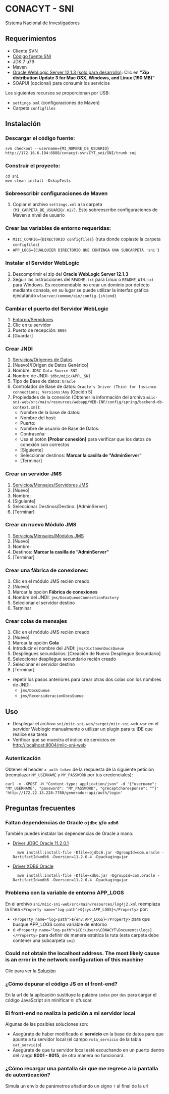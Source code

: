 # CONACYT - SNI

Sistema Nacional de Investigadores

## Requerimientos
- Cliente SVN
- [Código fuente SNI](http://172.16.6.194:8888/conacyt-svn/CYT_sni/SNI/)
- JDK 7 u79
- Maven
- [Oracle WebLogic Server 12.1.3 (solo para desarrollo)](https://www.oracle.com/technetwork/middleware/weblogic/downloads/wls-main-097127.html): Clic en **"Zip distribution Update 3 for Mac OSX, Windows, and Linux (190 MB)"**
- SOAPUI (opcional) para consumir los servicios

Los siguientes recursos se proporcionan por USB:  
- `settings.xml` (configuraciones de Maven)
- Carpeta `configfiles`

## Instalación
### Descargar el código fuente:
	
	svn checkout --username={MI_NOMBRE_DE_USUARIO} http://172.16.6.194:8888/conacyt-svn/CYT_sni/SNI/trunk sni

### Construir el proyecto:

```
cd sni
mvn clean install -DskipTests
```
### Sobreescribir configuraciones de Maven
1. Copiar el archivo `settings.xml` a la carpeta `{MI_CARPETA_DE_USUARIO/.m2/}`. Esto sobreescribe configuraciones de Maven a nivel de usuario

### Crear las variables de entorno requeridas:
- `MIIC_CONFIG={DIRECTORIO configfiles}` (ruta donde copiaste la carpeta `configfiles`)
- `APP_LOGS={CUALQUIER DIRECTORIO QUE CONTENGA UNA SUBCARPETA 'sni'}`

### Instalar el Servidor WebLogic 
1. Descomprimir el zip del **Oracle WebLogic Server 12.1.3**
2. Seguir las instrucciones del `README.txt` para Linux o `README_WIN.txt` para Windows. Es recomendable no crear un dominio por defecto mediante consola, en su lugar se puede utilizar la interfaz gráfica ejecutando `wlserver/common/bin/config.{sh|cmd}`

### Cambiar el puerto del Servidor WebLogic
1. [Entorno/Servidores](http://localhost:7001/console/console.portal?_nfpb=true&_pageLabel=CoreServerServerTablePage)
2. Clic en tu servidor
3. Puerto de recepción: `8004`
4. [Guardar]

### Crear JNDI
1. [Servicios/Orígenes de Datos](http://localhost:8004/console/console.portal?_nfpb=true&_pageLabel=GlobalJDBCDataSourceTablePage)
2. [Nuevo]/[Origen de Datos Genérico]
3. Nombre: `JDBC Data Source-SNI`
4. Nombre de JNDI: `jdbc/miic/APPL_SNI`
5. Tipo de Base de datos: `Oracle`
6. Controlador de Base de datos: `Oracle's Driver (Thin) for Instance connections; Versions:Any` (Opción 5)
7. Propiedades de la conexión (Obtener la información del archivo `miic-sni-web/src/main/resources/webapp/WEB-INF/config/spring/backend-db-context.xml`):
	- Nombre de la base de datos:
	- Nombre del host:
	- Puerto:
	- Nombre de usuario de Base de Datos:
	- Contraseña: 
	- Usa el botón **[Probar conexión]** para verificar que los datos de conexión son correctos
	- [Siguiente]
	- Seleccionar destinos: __Marcar la casilla de "AdminServer"__
	- [Terminar]

### Crear un servidor JMS
1. [Servicios/Mensajes/Servidores JMS](http://localhost:8004/console/console.portal?_nfpb=true&_pageLabel=JmsServerJMSServerTablePage)
2. [Nuevo]
3. Nombre: 
4. [Siguiente]
5. Seleccionar Destinos/Destino: [AdminServer]
6. [Terminar]

### Crear un nuevo Módulo JMS
1. [Servicios/Mensajes/Módulos JMS](http://localhost:8004/console/console.portal?_nfpb=true&_pageLabel=JmsModulesTablePage)
2. [Nuevo]
3. Nombre:
4. Destinos: __Marcar la casilla de "AdminServer"__
5. [Terminar]

### Crear una fábrica de conexiones: 
1. Clic en el módulo JMS recién creado
2. [Nuevo]
3. Marcar la opción __Fábrica de conexiones__
4. Nombre del JNDI: `jms/DocuQueueConnectionFactory`
5. Selecionar el servidor destino
6. Terminar

### Crear colas de mensajes
1. Clic en el módulo JMS recién creado
2. [Nuevo]
3. Marcar la opción __Cola__
4. Introducir el nombre del JNDI: `jms/DictamenDocsQueue`
5. Despliegues secundarios: [Creación de Nuevo Despliegue Secundario]
6. Seleccionar despliegue secundario recién creado
7. Selecionar el servidor destino
8. [Terminar]  

- repetir los pasos anteriores para crear otras dos colas con los nombres de JNDI:
	- `jms/DocuQueue`
	- `jms/ReconsideracionDocsQueue`
		
## Uso
- Desplegar el archivo `sni/miic-sni-web/target/miic-sni-web.war` en el servidor Weblogic manualmente o utilizar un plugin para tu IDE que realice esa tarea
- Verificar que se muestra el índice de servicios en [http://localhost:8004/miic-sni-web](http://localhost:8004/miic-sni-web)

### Autenticación
Obtener el header `x-auth-token` de la respuesta de la siguiente petición (reemplazar `MY_USERNAME` y `MY_PASSWORD` por tus credenciales):

	curl -v -XPOST -H "Content-type: application/json" -d '{"username": "MY_USERNAME", "password": "MY_PASSWORD", "grecaptcharesponse": ""}' 'http://172.22.13.228:7780/generador-api/auth/login'

## Preguntas frecuentes
### Faltan dependencias de Oracle `ojdbc` y/o `xdb6`  
También puedes instalar las dependencias de Oracle a mano:
- [Driver JDBC Oracle 11.2.0.1](https://www.oracle.com/technetwork/apps-tech/jdbc-112010-090769.html)  
		
		mvn install:install-file -Dfile=ojdbc6.jar -DgroupId=com.oracle -DartifactId=xdb6 -Dversion=11.2.0.4 -Dpackaging=jar

- [Driver XDB6 Oracle](https://www.oracle.com/technetwork/apps-tech/jdbc-112010-090769.html)
	
		mvn install:install-file -Dfile=xdb6.jar -DgroupId=com.oracle -DartifactId=xdb6 -Dversion=11.2.0.4 -Dpackaging=jar

### Problema con la variable de entorno APP_LOGS
En el archivo `sni/miic-sni-web/src/main/resources/log4j2.xml` reemplaza la línea `<Property name="log-path">${sys:APP_LOGS}</Property>` por:  
- `<Property name="log-path">${env:APP_LOGS}</Property>` para que busque APP_LOGS como variable de entorno
- ó `<Property name="log-path">${C:\Users\CONACYT\Documents\logs}</Property>` para definir de manera estática la ruta (esta carpeta debe contener una subcarpeta `sni`)

### Could not obtain the localhost address. The most likely cause is an error in the network configuration of this machine
Clic para ver la [Solución](https://blogs.oracle.com/luzmestre/javalangassertionerror:-could-not-obtain-the-localhost-address-in-a-new-12c-install)

### ¿Cómo depurar el código JS en el front-end?
En la url de la aplicación sustituye la palabra `index` por `dev` para cargar el código JavaScript sin minificar ni ofuscar.

### El front-end no realiza la petición a mi servidor local
Algunas de las posibles soluciones son:
- Asegúrate de haber modificado el __servicio__ en la base de datos para que apunte a tu servidor local (el campo `ruta_servicio` de la tabla `cat_servicio`)
- Asegúrate de que tu servidor local esté escuchando en un puerto dentro del rango __8001 - 8015__, de otra manera no funcionará.

### ¿Cómo recargar una pantalla sin que me regrese a la pantalla de autenticación?
Simula un envío de parámetros añadiendo un signo `?` al final de la url
